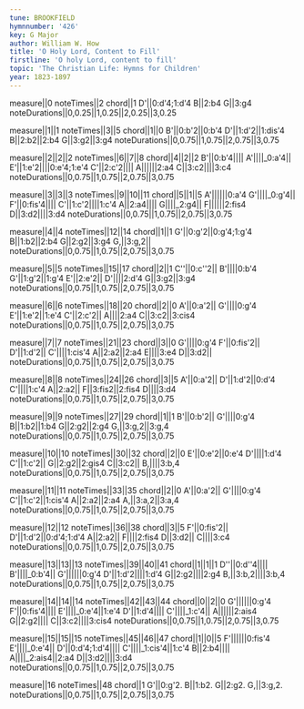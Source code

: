 ```yaml
---
tune: BROOKFIELD
hymnnumber: '426'
key: G Major
author: William W. How
title: 'O Holy Lord, Content to Fill'
firstline: 'O holy Lord, content to fill'
topic: 'The Christian Life: Hymns for Children'
year: 1823-1897
---
```

measure||0
noteTimes||2
chord||1
D'||0:d'4;1:d'4
B||2:b4
G||3:g4
noteDurations||0,0.25||1,0.25||2,0.25||3,0.25

measure||1||1
noteTimes||3||5
chord||1||0
B'||0:b'2||0:b'4
D'||1:d'2||1:dis'4
B||2:b2||2:b4
G||3:g2||3:g4
noteDurations||0,0.75||1,0.75||2,0.75||3,0.75

measure||2||2||2
noteTimes||6||7||8
chord||4||2||2
B'||0:b'4||||
A'||||_0:a'4||
E'||1:e'2||||0:e'4;1:e'4
C'||2:c'2||||
A||||||2:a4
C||3:c2||||3:c4
noteDurations||0,0.75||1,0.75||2,0.75||3,0.75

measure||3||3||3
noteTimes||9||10||11
chord||5||1||5
A'||||||0:a'4
G'||||_0:g'4||
F'||0:fis'4||||
C'||1:c'2||||1:c'4
A||2:a4||||
G||||_2:g4||
F||||||2:fis4
D||3:d2||||3:d4
noteDurations||0,0.75||1,0.75||2,0.75||3,0.75

measure||4||4
noteTimes||12||14
chord||1||1
G'||0:g'2||0:g'4;1:g'4
B||1:b2||2:b4
G||2:g2||3:g4
G,||3:g,2||
noteDurations||0,0.75||1,0.75||2,0.75||3,0.75

measure||5||5
noteTimes||15||17
chord||2||1
C''||0:c''2||
B'||||0:b'4
G'||1:g'2||1:g'4
E'||2:e'2||
D'||||2:d'4
G||3:g2||3:g4
noteDurations||0,0.75||1,0.75||2,0.75||3,0.75

measure||6||6
noteTimes||18||20
chord||2||0
A'||0:a'2||
G'||||0:g'4
E'||1:e'2||1:e'4
C'||2:c'2||
A||||2:a4
C||3:c2||3:cis4
noteDurations||0,0.75||1,0.75||2,0.75||3,0.75

measure||7||7
noteTimes||21||23
chord||3||0
G'||||0:g'4
F'||0:fis'2||
D'||1:d'2||
C'||||1:cis'4
A||2:a2||2:a4
E||||3:e4
D||3:d2||
noteDurations||0,0.75||1,0.75||2,0.75||3,0.75

measure||8||8
noteTimes||24||26
chord||3||5
A'||0:a'2||
D'||1:d'2||0:d'4
C'||||1:c'4
A||2:a2||
F||3:fis2||2:fis4
D||||3:d4
noteDurations||0,0.75||1,0.75||2,0.75||3,0.75

measure||9||9
noteTimes||27||29
chord||1||1
B'||0:b'2||
G'||||0:g'4
B||1:b2||1:b4
G||2:g2||2:g4
G,||3:g,2||3:g,4
noteDurations||0,0.75||1,0.75||2,0.75||3,0.75

measure||10||10
noteTimes||30||32
chord||2||0
E'||0:e'2||0:e'4
D'||||1:d'4
C'||1:c'2||
G||2:g2||2:gis4
C||3:c2||
B,||||3:b,4
noteDurations||0,0.75||1,0.75||2,0.75||3,0.75

measure||11||11
noteTimes||33||35
chord||2||0
A'||0:a'2||
G'||||0:g'4
C'||1:c'2||1:cis'4
A||2:a2||2:a4
A,||3:a,2||3:a,4
noteDurations||0,0.75||1,0.75||2,0.75||3,0.75

measure||12||12
noteTimes||36||38
chord||3||5
F'||0:fis'2||
D'||1:d'2||0:d'4;1:d'4
A||2:a2||
F||||2:fis4
D||3:d2||
C||||3:c4
noteDurations||0,0.75||1,0.75||2,0.75||3,0.75

measure||13||13||13
noteTimes||39||40||41
chord||1||1||1
D''||0:d''4||||
B'||||_0:b'4||
G'||||||0:g'4
D'||1:d'2||||1:d'4
G||2:g2||||2:g4
B,||3:b,2||||3:b,4
noteDurations||0,0.75||1,0.75||2,0.75||3,0.75

measure||14||14||14
noteTimes||42||43||44
chord||0||2||0
G'||||||0:g'4
F'||0:fis'4||||
E'||||_0:e'4||1:e'4
D'||1:d'4||||
C'||||_1:c'4||
A||||||2:ais4
G||2:g2||||
C||3:c2||||3:cis4
noteDurations||0,0.75||1,0.75||2,0.75||3,0.75

measure||15||15||15
noteTimes||45||46||47
chord||1||0||5
F'||||||0:fis'4
E'||||_0:e'4||
D'||0:d'4;1:d'4||||
C'||||_1:cis'4||1:c'4
B||2:b4||||
A||||_2:ais4||2:a4
D||3:d2||||3:d4
noteDurations||0,0.75||1,0.75||2,0.75||3,0.75

measure||16
noteTimes||48
chord||1
G'||0:g'2.
B||1:b2.
G||2:g2.
G,||3:g,2.
noteDurations||0,0.75||1,0.75||2,0.75||3,0.75

